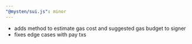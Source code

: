 ```yaml
---
"@mysten/sui.js": minor
---
```


- adds method to estimate gas cost and suggested gas budget to signer
- fixes edge cases with pay txs
